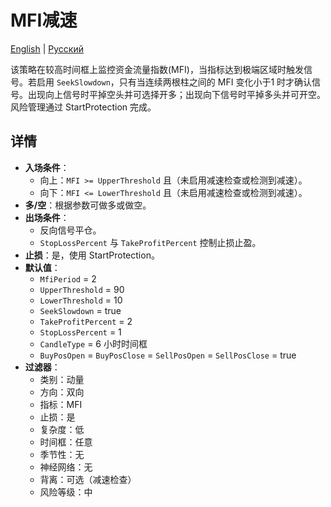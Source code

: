 # MFI减速
[English](README.md) | [Русский](README_ru.md)

该策略在较高时间框上监控资金流量指数(MFI)，当指标达到极端区域时触发信号。若启用 `SeekSlowdown`，只有当连续两根柱之间的 MFI 变化小于1 时才确认信号。出现向上信号时平掉空头并可选择开多；出现向下信号时平掉多头并可开空。风险管理通过 StartProtection 完成。

## 详情

- **入场条件**：
  - 向上：`MFI >= UpperThreshold` 且（未启用减速检查或检测到减速）。
  - 向下：`MFI <= LowerThreshold` 且（未启用减速检查或检测到减速）。
- **多/空**：根据参数可做多或做空。
- **出场条件**：
  - 反向信号平仓。
  - `StopLossPercent` 与 `TakeProfitPercent` 控制止损止盈。
- **止损**：是，使用 StartProtection。
- **默认值**：
  - `MfiPeriod` = 2
  - `UpperThreshold` = 90
  - `LowerThreshold` = 10
  - `SeekSlowdown` = true
  - `TakeProfitPercent` = 2
  - `StopLossPercent` = 1
  - `CandleType` = 6 小时时间框
  - `BuyPosOpen` = `BuyPosClose` = `SellPosOpen` = `SellPosClose` = true
- **过滤器**：
  - 类别：动量
  - 方向：双向
  - 指标：MFI
  - 止损：是
  - 复杂度：低
  - 时间框：任意
  - 季节性：无
  - 神经网络：无
  - 背离：可选（减速检查）
  - 风险等级：中
